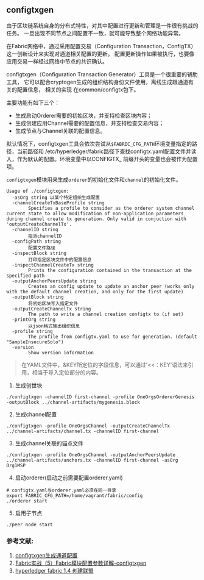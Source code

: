 ## configtxgen
由于区块链系统自身的分布式特性，对其中配置进行更新和管理是一件很有挑战的任务。
一旦出现不同节点之间配置不一致，就可能导致整个网络功能异常。

在Fabric网络中，通过采用配置交易（Configuration Transaction，ConfigTX）这一创新设计来实现对通道相关配置的更新。
配置更新操作如果被执行，也要像应用交易一样经过网络中节点的共识确认。

configtxgen（Configuration Transaction Generator）工具是一个很重要的辅助工具，
它可以配合cryptogen生成的组织结构身份文件使用，离线生成跟通道有关的配置信息，
相关的实现 在common/configtx包下。

主要功能有如下三个：
* 生成启动Orderer需要的初始区块，并支持检查区块内容；
* 生成创建应用Channel需要的配置信息，并支持检查交易内容；
* 生成节点与Channel关联的配置信息。

默认情况下，configtxgen工具会依次尝试从`$FABRIC_CFG_PATH`环境变量指定的路径，当前路径和 /etc/hyperledger/fabric路径下查找configtx.yaml配置文件并读入，作为默认的配置。环境变量中以CONFIGTX_ 前缀开头的变量也会被作为配置项。

`configtxgen`模块用来生成`orderer`的初始化文件和`channel`的初始化文件。
```
Usage of ./configtxgen:
  -asOrg string 以某个特定组织生成配置
  -channelCreateTxBaseProfile string
        Specifies a profile to consider as the orderer system channel current state to allow modification of non-application parameters during channel create tx generation. Only valid in conjuction with 'outputCreateChannelTx'.
  -channelID string
        指派channelID
  -configPath string
        配置文件路径
  -inspectBlock string
        打印指定区块文件中的配置信息
  -inspectChannelCreateTx string
        Prints the configuration contained in the transaction at the specified path
  -outputAnchorPeersUpdate string
        Creates an config update to update an anchor peer (works only with the default channel creation, and only for the first update)
  -outputBlock string
        将初始区块写入指定文件
  -outputCreateChannelTx string
        The path to write a channel creation configtx to (if set)
  -printOrg string
        以json格式输出组织信息
  -profile string
        The profile from configtx.yaml to use for generation. (default "SampleInsecureSolo")
  -version
        Show version information
```
> 在YAML文件中，&KEY所定位的字段信息，可以通过'<<：KEY'语法来引用，相当于导入定位部分的内容。

1. 生成创世块
```
./configtxgen -channelID first-channel -profile OneOrgsOrdererGenesis -outputBlock ../channel-artifacts/mygenesis.block
```

2. 生成channel配置
```
./configtxgen -profile OneOrgsChannel -outputCreateChannelTx ../channel-artifacts/channel.tx -channelID first-channel
```

3. 生成channel关联的锚点文件
```
./configtxgen -profile OneOrgsChannel -outputAnchorPeersUpdate ../channel-artifacts/anchors.tx -channelID first-channel -asOrg Org1MSP
```

4. 启动orderer(启动之前需要配置orderer.yaml)
```
# configtx.yaml与orderer.yaml必须在同一目录
export FABRIC_CFG_PATH=/home/vagrant/fabric/config
./orderer start
```

5. 启用子节点
```
./peer node start
```

### 参考文献:
1. [configtxgen生成通道配置](https://blog.csdn.net/xiaohuanglv/article/details/89033298)
2. [Fabric实战（5）Fabric模块配置参数详解-configtxgen](https://blog.csdn.net/xiaohuanglv/article/details/89033298)
3. [hyperledger fabric 1.4 创建联盟](https://segmentfault.com/a/1190000020323773)
